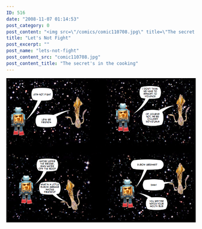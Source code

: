 ```yaml
---
ID: 516
date: "2008-11-07 01:14:53"
post_category: 0
post_content: "<img src=\"/comics/comic110708.jpg\" title=\"The secret's in the cooking\" />"
title: "Let's Not Fight"
post_excerpt: ""
post_name: "lets-not-fight"
post_content_src: "comic110708.jpg"
post_content_title: "The secret's in the cooking"
---
```



[![The secret's in the cooking](/comics-hi-res/comic110708.jpg)](/comics-hi-res/comic110708.jpg)
